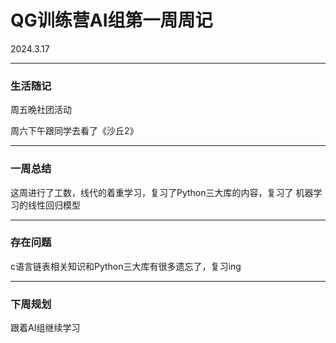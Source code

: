 # QG训练营AI组第一周周记

2024.3.17

***
### 生活随记

周五晚社团活动
	
周六下午跟同学去看了《沙丘2》

***
### 一周总结

这周进行了工数，线代的着重学习，复习了Python三大库的内容，复习了
机器学习的线性回归模型

***
### 存在问题

c语言链表相关知识和Python三大库有很多遗忘了，复习ing

***
### 下周规划

跟着AI组继续学习